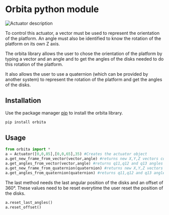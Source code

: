 # Orbita python module

![Actuator description](orbita.png)

To control this actuator, a vector must be used to represent the orientation of the platform.
An angle must also be identified to know the rotation of the platform on its own Z axis.

The orbita library allows the user to chose the orientation of the platform by typing a vector and an angle
and to get the angles of the disks needed to do this rotation of the platform.

It also allows the user to use a quaternion (which can be provided by another system) to represent the rotation of the platform
and get the angles of the disks.

## Installation

Use the package manager [pip](https://pip.pypa.io/en/stable/) to install the orbita library.
```bash
pip install orbita
```

## Usage

```python
from orbita import *
a = Actuator([0,0,85],[0,0,65],35) #Creates the actuator object
a.get_new_frame_from_vector(vector,angle) #returns new X,Y,Z vectors coordinates
a.get_angles_from_vector(vector,angle) #returns q11,q12 and q13 angles values
a.get_new_frame_from_quaternion(quaternion) #returns new X,Y,Z vectors coordinates
a.get_angles_from_quaternion(quaternion) #returns q11,q12 and q13 angles values
```
The last method needs the last angular position of the disks and an offset of 360°.
These values need to be reset everytime the user reset the position of the disks.
```python
a.reset_last_angles()
a.reset_offset()
```
